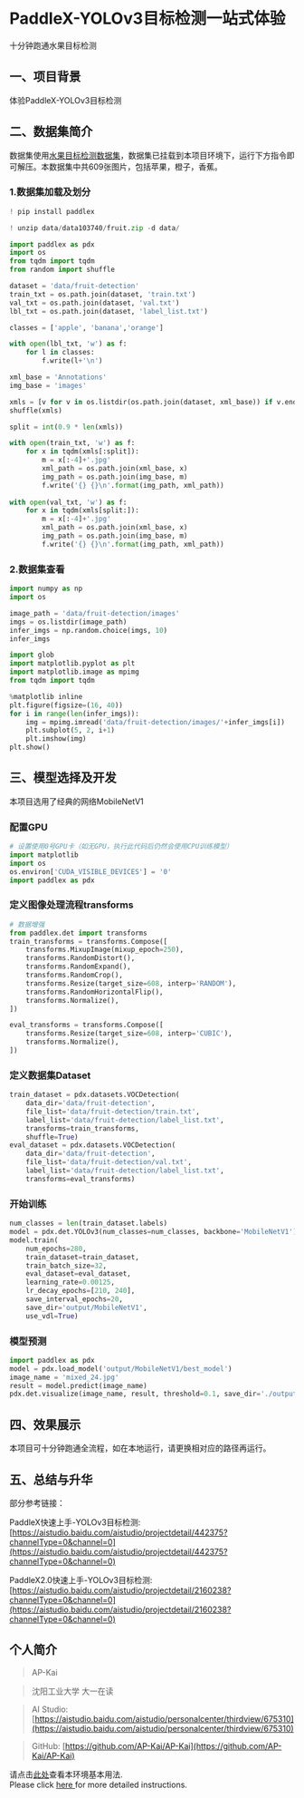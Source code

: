 # PaddleX-YOLOv3目标检测一站式体验

十分钟跑通水果目标检测


##  一、项目背景

体验PaddleX-YOLOv3目标检测

##  二、数据集简介

数据集使用[水果目标检测数据集](https://aistudio.baidu.com/aistudio/datasetdetail/103740)，数据集已挂载到本项目环境下，运行下方指令即可解压。本数据集中共609张图片，包括苹果，橙子，香蕉。

### 1.数据集加载及划分


```python
! pip install paddlex
```


```python
! unzip data/data103740/fruit.zip -d data/
```


```python
import paddlex as pdx
import os
from tqdm import tqdm
from random import shuffle

dataset = 'data/fruit-detection'
train_txt = os.path.join(dataset, 'train.txt')
val_txt = os.path.join(dataset, 'val.txt')
lbl_txt = os.path.join(dataset, 'label_list.txt')

classes = ['apple', 'banana','orange']

with open(lbl_txt, 'w') as f:
    for l in classes:
        f.write(l+'\n')

xml_base = 'Annotations'
img_base = 'images'

xmls = [v for v in os.listdir(os.path.join(dataset, xml_base)) if v.endswith('.xml')]
shuffle(xmls)

split = int(0.9 * len(xmls))

with open(train_txt, 'w') as f:
    for x in tqdm(xmls[:split]):
        m = x[:-4]+'.jpg'
        xml_path = os.path.join(xml_base, x)
        img_path = os.path.join(img_base, m)
        f.write('{} {}\n'.format(img_path, xml_path))
    
with open(val_txt, 'w') as f:
    for x in tqdm(xmls[split:]):
        m = x[:-4]+'.jpg'
        xml_path = os.path.join(xml_base, x)
        img_path = os.path.join(img_base, m)
        f.write('{} {}\n'.format(img_path, xml_path))
```

### 2.数据集查看


```python
import numpy as np
import os

image_path = 'data/fruit-detection/images'
imgs = os.listdir(image_path)
infer_imgs = np.random.choice(imgs, 10)
infer_imgs
```


```python
import glob
import matplotlib.pyplot as plt
import matplotlib.image as mpimg
from tqdm import tqdm

%matplotlib inline
plt.figure(figsize=(16, 40))
for i in range(len(infer_imgs)):
    img = mpimg.imread('data/fruit-detection/images/'+infer_imgs[i])
    plt.subplot(5, 2, i+1)
    plt.imshow(img)
plt.show()
```

## 三、模型选择及开发

本项目选用了经典的网络MobileNetV1

### 配置GPU


```python
# 设置使用0号GPU卡（如无GPU，执行此代码后仍然会使用CPU训练模型）
import matplotlib
import os
os.environ['CUDA_VISIBLE_DEVICES'] = '0'
import paddlex as pdx
```

### 定义图像处理流程transforms


```python
# 数据增强
from paddlex.det import transforms
train_transforms = transforms.Compose([
    transforms.MixupImage(mixup_epoch=250),
    transforms.RandomDistort(),
    transforms.RandomExpand(),
    transforms.RandomCrop(),
    transforms.Resize(target_size=608, interp='RANDOM'),
    transforms.RandomHorizontalFlip(),
    transforms.Normalize(),
])

eval_transforms = transforms.Compose([
    transforms.Resize(target_size=608, interp='CUBIC'),
    transforms.Normalize(),
])
```

### 定义数据集Dataset


```python
train_dataset = pdx.datasets.VOCDetection(
    data_dir='data/fruit-detection',
    file_list='data/fruit-detection/train.txt',
    label_list='data/fruit-detection/label_list.txt',
    transforms=train_transforms,
    shuffle=True)
eval_dataset = pdx.datasets.VOCDetection(
    data_dir='data/fruit-detection',
    file_list='data/fruit-detection/val.txt',
    label_list='data/fruit-detection/label_list.txt',
    transforms=eval_transforms)
```

### 开始训练


```python
num_classes = len(train_dataset.labels)
model = pdx.det.YOLOv3(num_classes=num_classes, backbone='MobileNetV1')
model.train(
    num_epochs=280,
    train_dataset=train_dataset,
    train_batch_size=32,
    eval_dataset=eval_dataset,
    learning_rate=0.00125,
    lr_decay_epochs=[210, 240],
    save_interval_epochs=20,
    save_dir='output/MobileNetV1',
    use_vdl=True)
```

### 模型预测


```python
import paddlex as pdx
model = pdx.load_model('output/MobileNetV1/best_model')
image_name = 'mixed_24.jpg'
result = model.predict(image_name)
pdx.det.visualize(image_name, result, threshold=0.1, save_dir='./output/MobileNetV1')
```

## 四、效果展示

本项目可十分钟跑通全流程，如在本地运行，请更换相对应的路径再运行。

## 五、总结与升华

部分参考链接：

PaddleX快速上手-YOLOv3目标检测:[https://aistudio.baidu.com/aistudio/projectdetail/442375?channelType=0&channel=0](https://aistudio.baidu.com/aistudio/projectdetail/442375?channelType=0&channel=0)

PaddleX2.0快速上手-YOLOv3目标检测:[https://aistudio.baidu.com/aistudio/projectdetail/2160238?channelType=0&channel=0](https://aistudio.baidu.com/aistudio/projectdetail/2160238?channelType=0&channel=0)

## 个人简介

> AP-Kai 

> 沈阳工业大学 大一在读

> AI Studio: [https://aistudio.baidu.com/aistudio/personalcenter/thirdview/675310](https://aistudio.baidu.com/aistudio/personalcenter/thirdview/675310)

> GitHub: [https://github.com/AP-Kai/AP-Kai](https://github.com/AP-Kai/AP-Kai)


请点击[此处](https://ai.baidu.com/docs#/AIStudio_Project_Notebook/a38e5576)查看本环境基本用法.  <br>
Please click [here ](https://ai.baidu.com/docs#/AIStudio_Project_Notebook/a38e5576) for more detailed instructions. 
